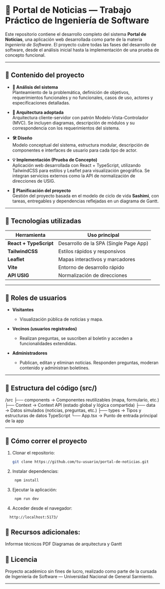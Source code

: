 # 📰 Portal de Noticias — Trabajo Práctico de Ingeniería de Software

Este repositorio contiene el desarrollo completo del sistema **Portal de Noticias**, una aplicación web desarrollada como parte de la materia *Ingeniería de Software*. El proyecto cubre todas las fases del desarrollo de software, desde el análisis inicial hasta la implementación de una prueba de concepto funcional.

---

## 📌 Contenido del proyecto

- **📘 Análisis del sistema**  
  Planteamiento de la problemática, definición de objetivos, requerimientos funcionales y no funcionales, casos de uso, actores y especificaciones detalladas.

- **🧩 Arquitectura adoptada**  
  Arquitectura cliente-servidor con patrón Modelo-Vista-Controlador (MVC). Se incluyen diagramas, descripción de módulos y su correspondencia con los requerimientos del sistema.

- **🛠️ Diseño**  
  Modelo conceptual del sistema, estructura modular, descripción de componentes e interfaces de usuario para cada tipo de actor.

- **💡 Implementación (Prueba de Concepto)**  
  Aplicación web desarrollada con React + TypeScript, utilizando TailwindCSS para estilos y Leaflet para visualización geográfica. Se integran servicios externos como la API de normalización de direcciones de USIG.

- **📅 Planificación del proyecto**  
  Gestión del proyecto basada en el modelo de ciclo de vida **Sashimi**, con tareas, entregables y dependencias reflejadas en un diagrama de Gantt.

---

## 🚀 Tecnologías utilizadas

| Herramienta         | Uso principal                         |
|---------------------|----------------------------------------|
| **React + TypeScript** | Desarrollo de la SPA (Single Page App) |
| **TailwindCSS**     | Estilos rápidos y responsivos          |
| **Leaflet**         | Mapas interactivos y marcadores        |
| **Vite**            | Entorno de desarrollo rápido           |
| **API USIG**        | Normalización de direcciones           |

---

## 👥 Roles de usuarios

- **Visitantes**  
  - Visualización pública de noticias y mapa.

- **Vecinos (usuarios registrados)**  
  - Realizan preguntas, se suscriben al boletín y acceden a funcionalidades extendidas.

- **Administradores**  
  - Publican, editan y eliminan noticias. Responden preguntas, moderan contenido y administran boletines.

---

## 🧱 Estructura del código (src/)
/src
├── components → Componentes reutilizables (mapa, formulario, etc.)
├── Context → Context API (estado global y lógica compartida)
├── data → Datos simulados (noticias, preguntas, etc.)
├── types → Tipos y estructuras de datos TypeScript
└── App.tsx → Punto de entrada principal de la app

---

## 📎 Cómo correr el proyecto

1. Clonar el repositorio:

   ```bash
   git clone https://github.com/tu-usuario/portal-de-noticias.git
2. Instalar dependencias:
   ```bash
    npm install
   ```
4. Ejecutar la aplicación:
   ```bash
    npm run dev
    ```
5. Acceder desde el navegador:
  ```
    http://localhost:5173/
  ```
## 📂 Recursos adicionales:
Informse técnicos PDF
Diagramas de arquitectura y Gantt

## 📜 Licencia
Proyecto académico sin fines de lucro, realizado como parte de la cursada de Ingeniería de Software — Universidad Nacional de General Sarmiento.

---

